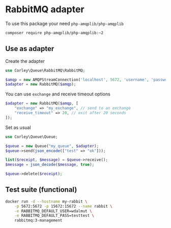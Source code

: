 # RabbitMQ adapter

To use this package your need `php-amqplib/php-amqplib`

```sh
composer require php-amqplib/php-amqplib:~2
```

## Use as adapter

Create the adapter

```php
use Corley\Queue\RabbitMQ\RabbitMQ;

$amqp = new AMQPStreamConnection('localhost', 5672, 'username', 'password');
$adapter = new RabbitMQ($amqp);
```

You can use `exchange` and receive timeout options

```php
$adapter = new RabbitMQ($amqp, [
    "exchange" => "my_exchange", // send to an exchange
    "receive_timeout" => 20, // exit after 20 seconds
]);
```

Set as usual

```php
use Corley\Queue\Queue;

$queue = new Queue("my_queue", $adapter);
$queue->send(json_encode(["test" => "ok"]));

list($receipt, $message) = $queue->receive();
$message = json_decode($message, true);

$queue->delete($receipt);
```

## Test suite (functional)

```sh
docker run -d --hostname my-rabbit \
    -p 5672:5672 -p 15672:15672 --name rabbit \
    -e RABBITMQ_DEFAULT_USER=wdalmut \
    -e RABBITMQ_DEFAULT_PASS=testtest \
    rabbitmq:3-management
```

